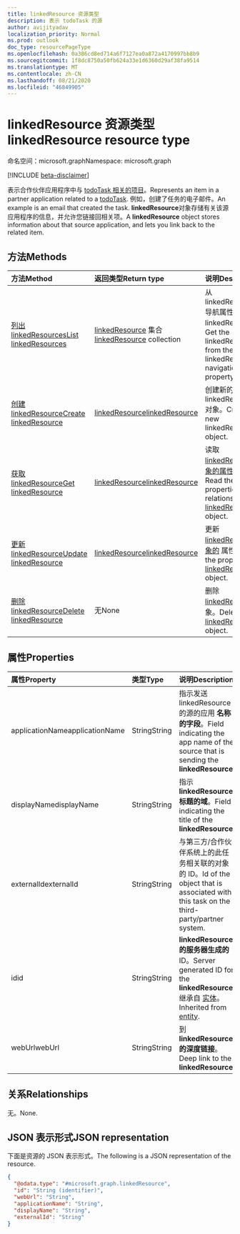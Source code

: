 ```yaml
---
title: linkedResource 资源类型
description: 表示 todoTask 的源
author: avijityadav
localization_priority: Normal
ms.prod: outlook
doc_type: resourcePageType
ms.openlocfilehash: 0a386cd8ed714a6f7127ea0a872a4170997bb8b9
ms.sourcegitcommit: 1f8dc8750a50fb624a33e1d6360d29af38fa9514
ms.translationtype: MT
ms.contentlocale: zh-CN
ms.lasthandoff: 08/21/2020
ms.locfileid: "46849905"
---
```

# <a name="linkedresource-resource-type"></a><span data-ttu-id="321ab-103">linkedResource 资源类型</span><span class="sxs-lookup"><span data-stu-id="321ab-103">linkedResource resource type</span></span>

<span data-ttu-id="321ab-104">命名空间：microsoft.graph</span><span class="sxs-lookup"><span data-stu-id="321ab-104">Namespace: microsoft.graph</span></span>

[!INCLUDE [beta-disclaimer](../../includes/beta-disclaimer.md)]

<span data-ttu-id="321ab-105">表示合作伙伴应用程序中与 [todoTask 相关的项目](./todotask.md)。</span><span class="sxs-lookup"><span data-stu-id="321ab-105">Represents an item in a partner application related to a [todoTask](./todotask.md).</span></span> <span data-ttu-id="321ab-106">例如，创建了任务的电子邮件。</span><span class="sxs-lookup"><span data-stu-id="321ab-106">An example is an email that created the task.</span></span> <span data-ttu-id="321ab-107">**linkedResource**对象存储有关该源应用程序的信息，并允许您链接回相关项。</span><span class="sxs-lookup"><span data-stu-id="321ab-107">A **linkedResource** object stores information about that source application, and lets you link back to the related item.</span></span>

## <a name="methods"></a><span data-ttu-id="321ab-108">方法</span><span class="sxs-lookup"><span data-stu-id="321ab-108">Methods</span></span>
|<span data-ttu-id="321ab-109">方法</span><span class="sxs-lookup"><span data-stu-id="321ab-109">Method</span></span>|<span data-ttu-id="321ab-110">返回类型</span><span class="sxs-lookup"><span data-stu-id="321ab-110">Return type</span></span>|<span data-ttu-id="321ab-111">说明</span><span class="sxs-lookup"><span data-stu-id="321ab-111">Description</span></span>|
|:---|:---|:---|
|[<span data-ttu-id="321ab-112">列出 linkedResources</span><span class="sxs-lookup"><span data-stu-id="321ab-112">List linkedResources</span></span>](../api/todotask-list-linkedresources.md)|<span data-ttu-id="321ab-113">[linkedResource](../resources/linkedresource.md) 集合</span><span class="sxs-lookup"><span data-stu-id="321ab-113">[linkedResource](../resources/linkedresource.md) collection</span></span>|<span data-ttu-id="321ab-114">从 linkedResources 导航属性中获取 linkedResources。</span><span class="sxs-lookup"><span data-stu-id="321ab-114">Get the linkedResources from the linkedResources navigation property.</span></span>|
|[<span data-ttu-id="321ab-115">创建 linkedResource</span><span class="sxs-lookup"><span data-stu-id="321ab-115">Create linkedResource</span></span>](../api/todotask-post-linkedresources.md)|[<span data-ttu-id="321ab-116">linkedResource</span><span class="sxs-lookup"><span data-stu-id="321ab-116">linkedResource</span></span>](../resources/linkedresource.md)|<span data-ttu-id="321ab-117">创建新的 linkedResources 对象。</span><span class="sxs-lookup"><span data-stu-id="321ab-117">Create a new linkedResources object.</span></span>|
|[<span data-ttu-id="321ab-118">获取 linkedResource</span><span class="sxs-lookup"><span data-stu-id="321ab-118">Get linkedResource</span></span>](../api/linkedresource-get.md)|[<span data-ttu-id="321ab-119">linkedResource</span><span class="sxs-lookup"><span data-stu-id="321ab-119">linkedResource</span></span>](../resources/linkedresource.md)|<span data-ttu-id="321ab-120">读取 [linkedResource 对象的属性和](../resources/linkedresource.md) 关系。</span><span class="sxs-lookup"><span data-stu-id="321ab-120">Read the properties and relationships of a [linkedResource](../resources/linkedresource.md) object.</span></span>|
|[<span data-ttu-id="321ab-121">更新 linkedResource</span><span class="sxs-lookup"><span data-stu-id="321ab-121">Update linkedResource</span></span>](../api/linkedresource-update.md)|[<span data-ttu-id="321ab-122">linkedResource</span><span class="sxs-lookup"><span data-stu-id="321ab-122">linkedResource</span></span>](../resources/linkedresource.md)|<span data-ttu-id="321ab-123">更新 [linkedResource 对象的](../resources/linkedresource.md) 属性。</span><span class="sxs-lookup"><span data-stu-id="321ab-123">Update the properties of a [linkedResource](../resources/linkedresource.md) object.</span></span>|
|[<span data-ttu-id="321ab-124">删除 linkedResource</span><span class="sxs-lookup"><span data-stu-id="321ab-124">Delete linkedResource</span></span>](../api/linkedresource-delete.md)|<span data-ttu-id="321ab-125">无</span><span class="sxs-lookup"><span data-stu-id="321ab-125">None</span></span>|<span data-ttu-id="321ab-126">删除 [linkedResource](../resources/linkedresource.md) 对象。</span><span class="sxs-lookup"><span data-stu-id="321ab-126">Deletes a [linkedResource](../resources/linkedresource.md) object.</span></span>|

## <a name="properties"></a><span data-ttu-id="321ab-127">属性</span><span class="sxs-lookup"><span data-stu-id="321ab-127">Properties</span></span>
|<span data-ttu-id="321ab-128">属性</span><span class="sxs-lookup"><span data-stu-id="321ab-128">Property</span></span>|<span data-ttu-id="321ab-129">类型</span><span class="sxs-lookup"><span data-stu-id="321ab-129">Type</span></span>|<span data-ttu-id="321ab-130">说明</span><span class="sxs-lookup"><span data-stu-id="321ab-130">Description</span></span>|
|:---|:---|:---|
|<span data-ttu-id="321ab-131">applicationName</span><span class="sxs-lookup"><span data-stu-id="321ab-131">applicationName</span></span>|<span data-ttu-id="321ab-132">String</span><span class="sxs-lookup"><span data-stu-id="321ab-132">String</span></span>|<span data-ttu-id="321ab-133">指示发送 linkedResource 的源的应用 **名称的字段**。</span><span class="sxs-lookup"><span data-stu-id="321ab-133">Field indicating the app name of the source that is sending the **linkedResource**.</span></span>|
|<span data-ttu-id="321ab-134">displayName</span><span class="sxs-lookup"><span data-stu-id="321ab-134">displayName</span></span>|<span data-ttu-id="321ab-135">String</span><span class="sxs-lookup"><span data-stu-id="321ab-135">String</span></span>|<span data-ttu-id="321ab-136">指示 **linkedResource 标题的域**。</span><span class="sxs-lookup"><span data-stu-id="321ab-136">Field indicating the title of the **linkedResource**.</span></span>|
|<span data-ttu-id="321ab-137">externalId</span><span class="sxs-lookup"><span data-stu-id="321ab-137">externalId</span></span>|<span data-ttu-id="321ab-138">String</span><span class="sxs-lookup"><span data-stu-id="321ab-138">String</span></span>|<span data-ttu-id="321ab-139">与第三方/合作伙伴系统上的此任务相关联的对象的 ID。</span><span class="sxs-lookup"><span data-stu-id="321ab-139">Id of the object that is associated with this task on the third-party/partner system.</span></span>|
|<span data-ttu-id="321ab-140">id</span><span class="sxs-lookup"><span data-stu-id="321ab-140">id</span></span>|<span data-ttu-id="321ab-141">String</span><span class="sxs-lookup"><span data-stu-id="321ab-141">String</span></span>|<span data-ttu-id="321ab-142">**linkedResource 的服务器生成的**ID。</span><span class="sxs-lookup"><span data-stu-id="321ab-142">Server generated ID for the **linkedResource**.</span></span> <span data-ttu-id="321ab-143">继承自 [实体](../resources/entity.md)。</span><span class="sxs-lookup"><span data-stu-id="321ab-143">Inherited from [entity](../resources/entity.md).</span></span>|
|<span data-ttu-id="321ab-144">webUrl</span><span class="sxs-lookup"><span data-stu-id="321ab-144">webUrl</span></span>|<span data-ttu-id="321ab-145">String</span><span class="sxs-lookup"><span data-stu-id="321ab-145">String</span></span>|<span data-ttu-id="321ab-146">到 **linkedResource 的深度链接**。</span><span class="sxs-lookup"><span data-stu-id="321ab-146">Deep link to the **linkedResource**.</span></span>|

## <a name="relationships"></a><span data-ttu-id="321ab-147">关系</span><span class="sxs-lookup"><span data-stu-id="321ab-147">Relationships</span></span>
<span data-ttu-id="321ab-148">无。</span><span class="sxs-lookup"><span data-stu-id="321ab-148">None.</span></span>

## <a name="json-representation"></a><span data-ttu-id="321ab-149">JSON 表示形式</span><span class="sxs-lookup"><span data-stu-id="321ab-149">JSON representation</span></span>
<span data-ttu-id="321ab-150">下面是资源的 JSON 表示形式。</span><span class="sxs-lookup"><span data-stu-id="321ab-150">The following is a JSON representation of the resource.</span></span>
<!-- {
  "blockType": "resource",
  "keyProperty": "id",
  "@odata.type": "microsoft.graph.linkedResource",
  "baseType": "microsoft.graph.entity",
  "openType": false
}
-->
``` json
{
  "@odata.type": "#microsoft.graph.linkedResource",
  "id": "String (identifier)",
  "webUrl": "String",
  "applicationName": "String",
  "displayName": "String",
  "externalId": "String"
}
```

